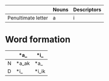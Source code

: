 
|                    | Nouns | Descriptors |
| ------------------ | ----- | ----------- |
| Penultimate letter | a     | i           |
# Word formation

|     | *a_   | *i_   |
| --- | ----- | ----- |
| N   | *a_ak | *a_   |
| D   | *i_   | *i_ik |

